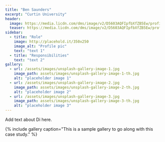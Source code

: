 ```yaml
---
title: "Ben Saunders"
excerpt: "Curtin University"
header:
  image: https://media.licdn.com/dms/image/v2/D5603AQFIpfbXfZB5Ew/profile-displayphoto-shrink_200_200/B56ZWypbDyGUAY-/0/1742458958891?e=2147483647&v=beta&t=oNifgYtyqgdmFbplA9yjQdlDvhZTL5z_lS70riauKQA
  teaser: https://media.licdn.com/dms/image/v2/D5603AQFIpfbXfZB5Ew/profile-displayphoto-shrink_200_200/B56ZWypbDyGUAY-/0/1742458958891?e=2147483647&v=beta&t=oNifgYtyqgdmFbplA9yjQdlDvhZTL5z_lS70riauKQA
sidebar:
  - title: "Role"
    image: http://placehold.it/350x250
    image_alt: "Profile pic"
    text: "text 1"
  - title: "Responsibilities"
    text: "text 2"
gallery:
  - url: /assets/images/unsplash-gallery-image-1.jpg
    image_path: assets/images/unsplash-gallery-image-1-th.jpg
    alt: "placeholder image 1"
  - url: /assets/images/unsplash-gallery-image-2.jpg
    image_path: assets/images/unsplash-gallery-image-2-th.jpg
    alt: "placeholder image 2"
  - url: /assets/images/unsplash-gallery-image-3.jpg
    image_path: assets/images/unsplash-gallery-image-3-th.jpg
    alt: "placeholder image 3"
---
```


Add text about Di here.

{% include gallery caption="This is a sample gallery to go along with this case study." %}
